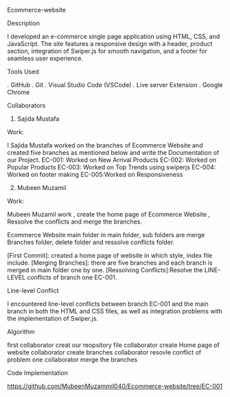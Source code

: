 Ecommerce-website

 Description

I developed an e-commerce single page application using HTML, CSS, and JavaScript. The site features a responsive design with a header, product section, integration of Swiper.js for smooth navigation, and a footer for seamless user experience.

 Tools Used

. GitHub
. Git
. Visual Studio Code (VSCode)
. Live server Extension
. Google Chrome

 Collaborators

 1. Sajida Mustafa

 Work:

I Sajida Mustafa worked on the branches of Ecommerce Website and created five branches as mentioned below and write the Documentation of our Project.
EC-001: Worked on New Arrival Products
EC-002: Worked on Popular Products
EC-003: Worked on Top Trends using swiperjs
EC-004: Worked on footer making
EC-005:Worked on Responsiveness 


2. Mubeen Muzamil

 Work:

 Mubeen Muzamil work , create the home page of Ecommerce Website , Ressolve the conflicts and merge the branches.


 Ecommerce Website main folder 
  in main folder, sub folders are merge Branches folder, delete folder and ressolve conflicts folder.

 [First Commit]: created a home page of website in which style, index file include.
 [Merging Branches]: there are five branches and each branch is merged in main folder one by one.
 [Ressolving Conflicts]:Resolve the LINE-LEVEL conflicts of branch one EC-001.

Line-level Conflict

I encountered line-level conflicts between branch EC-001 and the main branch in both the HTML and CSS files, as well as integration problems with the implementation of Swiper.js.


 Algorithm

 first collaborator creat our reopsitory file 
 collaborator create Home page of website 
 collaborator create branches
 collaborator resovle conflict of problem one 
 collaborator merge the branches 

Code Implementation

https://github.com/MubeenMuzammil040/Ecommerce-website/tree/EC-001
